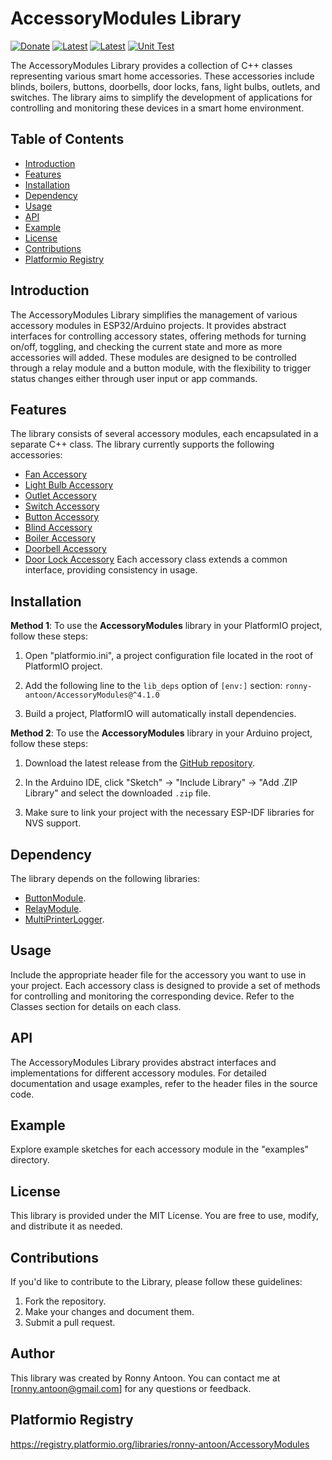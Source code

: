 # AccessoryModules Library

[![Donate](https://img.shields.io/badge/Donate-PayPal-green.svg)](https://www.paypal.com/donate/?hosted_button_id=BACPRJTAU4G4E)
[![Latest](https://img.shields.io/github/v/tag/ronny-antoon/AccessoryModules?color=red&label=last+release)](https://github.com/ronny-antoon/AccessoryModules/releases)
[![Latest](https://badges.registry.platformio.org/packages/ronny-antoon/library/AccessoryModules.svg)](https://registry.platformio.org/libraries/ronny-antoon/AccessoryModules)
[![Unit Test](https://github.com/ronny-antoon/AccessoryModules/actions/workflows/Unit-Test.yaml/badge.svg)](https://github.com/ronny-antoon/AccessoryModules/actions/workflows/Unit-Test.yaml)

The AccessoryModules Library provides a collection of C++ classes representing various smart home accessories. These accessories include blinds, boilers, buttons, doorbells, door locks, fans, light bulbs, outlets, and switches. The library aims to simplify the development of applications for controlling and monitoring these devices in a smart home environment.

## Table of Contents
- [Introduction](#introduction)
- [Features](#features)
- [Installation](#installation)
- [Dependency](#dependency)
- [Usage](#usage)
- [API](#API)
- [Example](#example)
- [License](#license)
- [Contributions](#contributions)
- [Platformio Registry](#platformio-registry)

## Introduction

The AccessoryModules Library simplifies the management of various accessory modules in ESP32/Arduino projects. It provides abstract interfaces for controlling accessory states, offering methods for turning on/off, toggling, and checking the current state and more as more accessories will added.
These modules are designed to be controlled through a relay module and a button module, with the flexibility to trigger status changes either through user input or app commands.

## Features

The library consists of several accessory modules, each encapsulated in a separate C++ class.
The library currently supports the following accessories:
- [Fan Accessory](https://github.com/ronny-antoon/AccessoryModules/blob/main/include/FanAccessory.hpp)
- [Light Bulb Accessory](https://github.com/ronny-antoon/AccessoryModules/blob/main/include/LightBulbAccessory.hpp)
- [Outlet Accessory](https://github.com/ronny-antoon/AccessoryModules/blob/main/include/OutletAccessory.hpp)
- [Switch Accessory](https://github.com/ronny-antoon/AccessoryModules/blob/main/include/SwitchAccessory.hpp)
- [Button Accessory](https://github.com/ronny-antoon/AccessoryModules/blob/main/include/ButtonAccessory.hpp)
- [Blind Accessory](https://github.com/ronny-antoon/AccessoryModules/blob/main/include/BlindAccessory.hpp)
- [Boiler Accessory](https://github.com/ronny-antoon/AccessoryModules/blob/main/include/BoilerAccessory.hpp)
- [Doorbell Accessory](https://github.com/ronny-antoon/AccessoryModules/blob/main/include/DoorbellAccessory.hpp)
- [Door Lock Accessory](https://github.com/ronny-antoon/AccessoryModules/blob/main/include/DoorLockAccessory.hpp)
Each accessory class extends a common interface, providing consistency in usage.

## Installation

**Method 1**:
To use the **AccessoryModules** library in your PlatformIO project, follow these steps:

1. Open "platformio.ini", a project configuration file located in the root of PlatformIO project.

2. Add the following line to the `lib_deps` option of `[env:]` section:
`ronny-antoon/AccessoryModules@^4.1.0`

3. Build a project, PlatformIO will automatically install dependencies.

**Method 2**:
To use the **AccessoryModules** library in your Arduino project, follow these steps:

1. Download the latest release from the [GitHub repository](https://github.com/ronny-antoon/AccessoryModules).

2. In the Arduino IDE, click "Sketch" -> "Include Library" -> "Add .ZIP Library" and select the downloaded `.zip` file.

3. Make sure to link your project with the necessary ESP-IDF libraries for NVS support.

## Dependency

The library depends on the following libraries:
- [ButtonModule](https://github.com/ronny-antoon/ButtonModule).
- [RelayModule](https://github.com/ronny-antoon/RelayModule).
- [MultiPrinterLogger](https://github.com/ronny-antoon/MultiPrinterLogger).

## Usage

Include the appropriate header file for the accessory you want to use in your project. Each accessory class is designed to provide a set of methods for controlling and monitoring the corresponding device. Refer to the Classes section for details on each class.

## API

The AccessoryModules Library provides abstract interfaces and implementations for different accessory modules. For detailed documentation and usage examples, refer to the header files in the source code.

## Example

Explore example sketches for each accessory module in the "examples" directory.

## License

This library is provided under the MIT License. You are free to use, modify, and distribute it as needed.

## Contributions

If you'd like to contribute to the Library, please follow these guidelines:
1. Fork the repository.
2. Make your changes and document them.
3. Submit a pull request.

## Author

This library was created by Ronny Antoon. You can contact me at [ronny.antoon@gmail.com] for any questions or feedback.

## Platformio Registry

https://registry.platformio.org/libraries/ronny-antoon/AccessoryModules